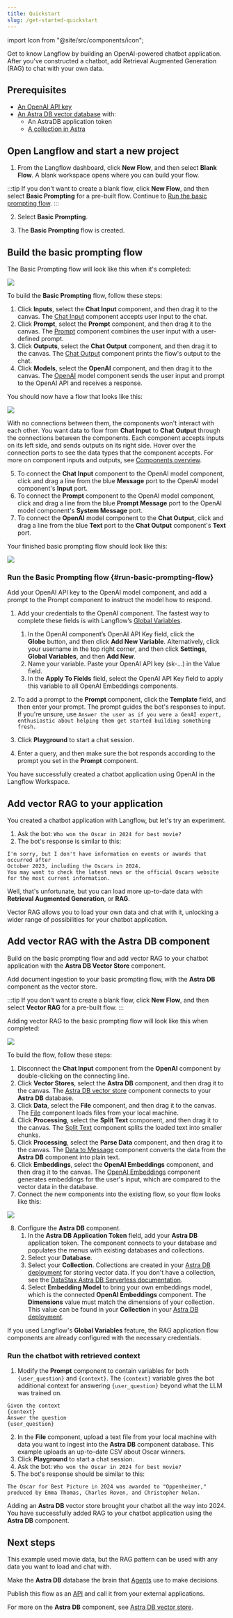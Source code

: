 ```yaml
---
title: Quickstart
slug: /get-started-quickstart
---
```


import Icon from "@site/src/components/icon";

Get to know Langflow by building an OpenAI-powered chatbot application. After you've constructed a chatbot, add Retrieval Augmented Generation (RAG) to chat with your own data.

## Prerequisites

* [An OpenAI API key](https://platform.openai.com/)
* [An Astra DB vector database](https://docs.datastax.com/en/astra-db-serverless/get-started/quickstart.html) with:
	* An AstraDB application token
	* [A collection in Astra](https://docs.datastax.com/en/astra-db-serverless/databases/manage-collections.html#create-collection)

## Open Langflow and start a new project

1. From the Langflow dashboard, click **New Flow**, and then select **Blank Flow**. A blank workspace opens where you can build your flow.

:::tip
If you don't want to create a blank flow, click **New Flow**, and then select **Basic Prompting** for a pre-built flow.
Continue to [Run the basic prompting flow](#run-basic-prompting-flow).
:::

2. Select **Basic Prompting**.

3. The **Basic Prompting** flow is created.

## Build the basic prompting flow

The Basic Prompting flow will look like this when it's completed:

![](/img/starter-flow-basic-prompting.png)

To build the **Basic Prompting** flow, follow these steps:

1. Click **Inputs**, select the **Chat Input** component, and then drag it to the canvas.
The [Chat Input](/components-io#chat-input) component accepts user input to the chat.
2. Click **Prompt**, select the **Prompt** component, and then drag it to the canvas.
The [Prompt](/components-prompts) component combines the user input with a user-defined prompt.
3. Click **Outputs**, select the **Chat Output** component, and then drag it to the canvas.
The [Chat Output](/components-io#chat-output) component prints the flow's output to the chat.
4. Click **Models**, select the **OpenAI** component, and then drag it to the canvas.
The [OpenAI](components-models#openai) model component sends the user input and prompt to the OpenAI API and receives a response.

You should now have a flow that looks like this:

![](/img/quickstart-basic-prompt-no-connections.png)

With no connections between them, the components won't interact with each other.
You want data to flow from **Chat Input** to **Chat Output** through the connections between the components.
Each component accepts inputs on its left side, and sends outputs on its right side.
Hover over the connection ports to see the data types that the component accepts.
For more on component inputs and outputs, see [Components overview](/concepts-components).

5. To connect the **Chat Input** component to the OpenAI model component, click and drag a line from the blue **Message** port to the OpenAI model component's **Input** port.
6. To connect the **Prompt** component to the OpenAI model component, click and drag a line from the blue **Prompt Message** port to the OpenAI model component's **System Message** port.
7. To connect the **OpenAI** model component to the **Chat Output**, click and drag a line from the blue **Text** port to the **Chat Output** component's **Text** port.

Your finished basic prompting flow should look like this:

![](/img/starter-flow-basic-prompting.png)

### Run the Basic Prompting flow {#run-basic-prompting-flow}

Add your OpenAI API key to the OpenAI model component, and add a prompt to the Prompt component to instruct the model how to respond.

1. Add your credentials to the OpenAI component. The fastest way to complete these fields is with Langflow’s [Global Variables](/configuration-global-variables).

	1. In the OpenAI component’s OpenAI API Key field, click the <Icon name="Globe" aria-label="Globe" /> **Globe** button, and then click **Add New Variable**. 
	Alternatively, click your username in the top right corner, and then click **Settings**, **Global Variables**, and then **Add New**.
	2. Name your variable. Paste your OpenAI API key (sk-…​) in the Value field.
	3. In the **Apply To Fields** field, select the OpenAI API Key field to apply this variable to all OpenAI Embeddings components.

2. To add a prompt to the **Prompt** component, click the **Template** field, and then enter your prompt.
The prompt guides the bot's responses to input.
If you're unsure, use `Answer the user as if you were a GenAI expert, enthusiastic about helping them get started building something fresh.`
3. Click **Playground** to start a chat session.
4. Enter a query, and then make sure the bot responds according to the prompt you set in the **Prompt** component.

You have successfully created a chatbot application using OpenAI in the Langflow Workspace.

## Add vector RAG to your application

You created a chatbot application with Langflow, but let's try an experiment.

1. Ask the bot: `Who won the Oscar in 2024 for best movie?`
2. The bot's response is similar to this:

```plain
I'm sorry, but I don't have information on events or awards that occurred after
October 2023, including the Oscars in 2024.
You may want to check the latest news or the official Oscars website
for the most current information.
```

Well, that's unfortunate, but you can load more up-to-date data with **Retrieval Augmented Generation**, or **RAG**.

Vector RAG allows you to load your own data and chat with it, unlocking a wider range of possibilities for your chatbot application.

## Add vector RAG with the Astra DB component

Build on the basic prompting flow and add vector RAG to your chatbot application with the **Astra DB Vector Store** component.

Add document ingestion to your basic prompting flow, with the **Astra DB** component as the vector store.

:::tip
If you don't want to create a blank flow, click **New Flow**, and then select **Vector RAG** for a pre-built flow.
:::

Adding vector RAG to the basic prompting flow will look like this when completed:

![](/img/quickstart-add-document-ingestion.png)

To build the flow, follow these steps:

1. Disconnect the **Chat Input** component from the **OpenAI** component by double-clicking on the connecting line.
2. Click **Vector Stores**, select the **Astra DB** component, and then drag it to the canvas.
The [Astra DB vector store](/components-vector-stores#astra-db-vector-store) component connects to your **Astra DB** database.
3. Click **Data**, select the **File** component, and then drag it to the canvas.
The [File](/components-data#file) component loads files from your local machine.
3. Click **Processing**, select the **Split Text** component, and then drag it to the canvas.
The [Split Text](/components-processing#split-text) component splits the loaded text into smaller chunks.
4. Click **Processing**, select the **Parse Data** component, and then drag it to the canvas.
The [Data to Message](/components-processing#data-to-message) component converts the data from the **Astra DB** component into plain text.
5. Click **Embeddings**, select the **OpenAI Embeddings** component, and then drag it to the canvas.
The [OpenAI Embeddings](/components-embedding-models#openai-embeddings) component generates embeddings for the user's input, which are compared to the vector data in the database.
6. Connect the new components into the existing flow, so your flow looks like this:

![](/img/quickstart-add-document-ingestion.png)

8. Configure the **Astra DB** component.
	1. In the **Astra DB Application Token** field, add your **Astra DB** application token.
	The component connects to your database and populates the menus with existing databases and collections.
	2. Select your **Database**.
	3. Select your **Collection**. Collections are created in your [Astra DB deployment](https://astra.datastax.com) for storing vector data.
	If you don't have a collection, see the [DataStax Astra DB Serverless documentation](https://docs.datastax.com/en/astra-db-serverless/databases/manage-collections.html#create-collection).
	4. Select **Embedding Model** to bring your own embeddings model, which is the connected **OpenAI Embeddings** component.
	The **Dimensions** value must match the dimensions of your collection. This value can be found in your **Collection** in your [Astra DB deployment](https://astra.datastax.com).

If you used Langflow's **Global Variables** feature, the RAG application flow components are already configured with the necessary credentials.

### Run the chatbot with retrieved context

1. Modify the **Prompt** component to contain variables for both `{user_question}` and `{context}`.
The `{context}` variable gives the bot additional context for answering `{user_question}` beyond what the LLM was trained on.

```plain
Given the context
{context}
Answer the question
{user_question}
```

2. In the **File** component, upload a text file from your local machine with data you want to ingest into the **Astra DB** component database.
This example uploads an up-to-date CSV about Oscar winners.
3. Click **Playground** to start a chat session.
4. Ask the bot: `Who won the Oscar in 2024 for best movie?`
5. The bot's response should be similar to this:

```plain
The Oscar for Best Picture in 2024 was awarded to "Oppenheimer,"
produced by Emma Thomas, Charles Roven, and Christopher Nolan.
```

Adding an **Astra DB** vector store brought your chatbot all the way into 2024.
You have successfully added RAG to your chatbot application using the **Astra DB** component.

## Next steps

This example used movie data, but the RAG pattern can be used with any data you want to load and chat with.

Make the **Astra DB** database the brain that [Agents](/agents-overview) use to make decisions.

Publish this flow as an [API](/concepts-publish) and call it from your external applications.

For more on the **Astra DB** component, see [Astra DB vector store](/components-vector-stores#astra-db-vector-store).
